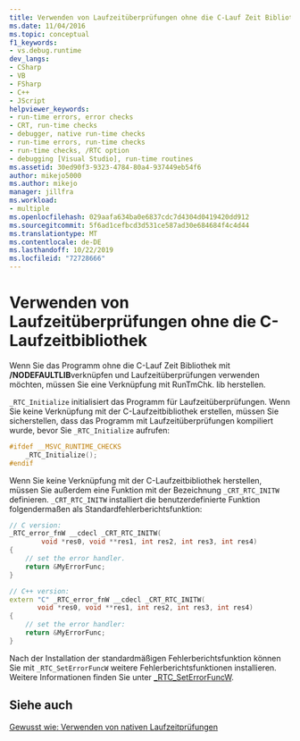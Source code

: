 ```yaml
---
title: Verwenden von Laufzeitüberprüfungen ohne die C-Lauf Zeit Bibliothek | Microsoft-Dokumentation
ms.date: 11/04/2016
ms.topic: conceptual
f1_keywords:
- vs.debug.runtime
dev_langs:
- CSharp
- VB
- FSharp
- C++
- JScript
helpviewer_keywords:
- run-time errors, error checks
- CRT, run-time checks
- debugger, native run-time checks
- run-time errors, run-time checks
- run-time checks, /RTC option
- debugging [Visual Studio], run-time routines
ms.assetid: 30ed90f3-9323-4784-80a4-937449eb54f6
author: mikejo5000
ms.author: mikejo
manager: jillfra
ms.workload:
- multiple
ms.openlocfilehash: 029aafa634ba0e6837cdc7d4304d0419420dd912
ms.sourcegitcommit: 5f6ad1cefbcd3d531ce587ad30e684684f4c4d44
ms.translationtype: MT
ms.contentlocale: de-DE
ms.lasthandoff: 10/22/2019
ms.locfileid: "72728666"
---
```

# <a name="using-run-time-checks-without-the-c-run-time-library"></a>Verwenden von Laufzeitüberprüfungen ohne die C-Laufzeitbibliothek
Wenn Sie das Programm ohne die C-Lauf Zeit Bibliothek mit **/NODEFAULTLIB**verknüpfen und Laufzeitüberprüfungen verwenden möchten, müssen Sie eine Verknüpfung mit RunTmChk. lib herstellen.

`_RTC_Initialize` initialisiert das Programm für Laufzeitüberprüfungen. Wenn Sie keine Verknüpfung mit der C-Laufzeitbibliothek erstellen, müssen Sie sicherstellen, dass das Programm mit Laufzeitüberprüfungen kompiliert wurde, bevor Sie `_RTC_Initialize` aufrufen:

```cpp
#ifdef __MSVC_RUNTIME_CHECKS
    _RTC_Initialize();
#endif
```

Wenn Sie keine Verknüpfung mit der C-Laufzeitbibliothek herstellen, müssen Sie außerdem eine Funktion mit der Bezeichnung `_CRT_RTC_INITW` definieren. `_CRT_RTC_INITW` installiert die benutzerdefinierte Funktion folgendermaßen als Standardfehlerberichtsfunktion:

```cpp
// C version:
_RTC_error_fnW __cdecl _CRT_RTC_INITW(
        void *res0, void **res1, int res2, int res3, int res4)
{
    // set the error handler.
    return &MyErrorFunc;
}

// C++ version:
extern "C" _RTC_error_fnW __cdecl _CRT_RTC_INITW(
       void *res0, void **res1, int res2, int res3, int res4)
{
    // set the error handler:
    return &MyErrorFunc;
}
```

Nach der Installation der standardmäßigen Fehlerberichtsfunktion können Sie mit `_RTC_SetErrorFuncW` weitere Fehlerberichtsfunktionen installieren. Weitere Informationen finden Sie unter [_RTC_SetErrorFuncW](/cpp/c-runtime-library/reference/rtc-seterrorfuncw).

## <a name="see-also"></a>Siehe auch
[Gewusst wie: Verwenden von nativen Laufzeitprüfungen](../debugger/how-to-use-native-run-time-checks.md)
